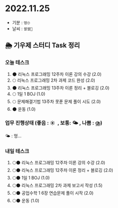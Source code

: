 # 2022.11.25

- 기분 : `멍🙄`
- 날씨 : `쌀쌀🥶`

## 🌦️ 기우제 스터디 Task 정리

### 오늘 테스크

1. 🌑 리눅스 프로그래밍 12주차 이론 강의 수강 (2.0)
2. 🌕 리눅스 프로그래밍 2차 과제 코드 완성 (2.0)
3. 🌑 리눅스 프로그래밍 13주차 이론 정리 + 블로깅 (2.0)
4. 🌕 1일 1 BOJ (1.0)
5. 🌕 문제해결기법 13주차 못푼 문제 풀이 시도 (2.0)
6. 🌑 운동 (1.0)

### 업무 진행상태 (좋음 : ☀  , 보통: 🌤 , 나쁨 : ⛈)

🌤 : 멍...

### 내일 테스크

1. 🌕🌑 리눅스 프로그래밍 12주차 이론 강의 수강 (2.0)
2. 🌕🌑 리눅스 프로그래밍 12주차 이론 정리 + 블로깅 (2.0)
3. 🌕🌑 1일 1 BOJ (1.0)
4. 🌕🌑 리눅스 프로그래밍 2차 과제 보고서 작성 (1.5)
5. 🌕🌑 공업수학 1 6장 연습문제 풀이 시작 (2.0)
6. 🌕🌑 운동 (1.0)
